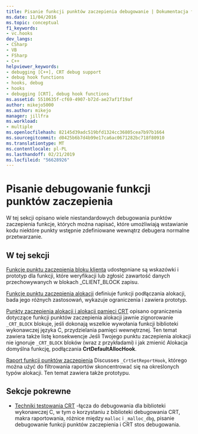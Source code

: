 ```yaml
---
title: Pisanie funkcji punktów zaczepienia debugowanie | Dokumentacja firmy Microsoft
ms.date: 11/04/2016
ms.topic: conceptual
f1_keywords:
- vc.hooks
dev_langs:
- CSharp
- VB
- FSharp
- C++
helpviewer_keywords:
- debugging [C++], CRT debug support
- debug hook functions
- hooks, debug
- hooks
- debugging [CRT], debug hook functions
ms.assetid: 5510635f-cf69-4907-b72d-ae27af1f19af
author: mikejo5000
ms.author: mikejo
manager: jillfra
ms.workload:
- multiple
ms.openlocfilehash: 82145d39adc519bfd1324cc36805cea7b97b1664
ms.sourcegitcommit: d0425b6b7d4b99e17ca6ac0671282bc718f80910
ms.translationtype: MT
ms.contentlocale: pl-PL
ms.lasthandoff: 02/21/2019
ms.locfileid: "56628926"
---
```

# <a name="debug-hook-function-writing"></a>Pisanie debugowanie funkcji punktów zaczepienia
W tej sekcji opisano wiele niestandardowych debugowania punktów zaczepienia funkcje, których można napisać, które umożliwiają wstawianie kodu niektóre punkty wstępnie zdefiniowane wewnątrz debugera normalne przetwarzanie.

## <a name="in-this-section"></a>W tej sekcji
 [Funkcje punktu zaczepienia bloku klienta](../debugger/client-block-hook-functions.md) udostępniane są wskazówki i prototyp dla funkcji, które weryfikacji lub zgłosić zawartość danych przechowywanych w blokach _CLIENT_BLOCK zapisu.

 [Funkcje punktu zaczepienia alokacji](../debugger/allocation-hook-functions.md) definiuje funkcji podłączania alokacji, bada jego różnych zastosowań, wykazuje ograniczenia i zawiera prototyp.

 [Punkty zaczepienia alokacji i alokacji pamięci CRT](../debugger/allocation-hooks-and-c-run-time-memory-allocations.md) opisano ograniczenia dotyczące funkcji punktów zaczepienia alokacji jawnie zignorowanie `_CRT_BLOCK` blokuje, jeśli dokonają wszelkie wywołania funkcji biblioteki wykonawczej języka C, przydzielania pamięci wewnętrznej. Ten temat zawiera także listę konsekwencje Jeśli Twojego punktu zaczepienia alokacji nie ignoruje `_CRT_BLOCK` bloków (wraz z przykładami) i jak zmienić Alokacja domyślna funkcję, podłączania **CrtDefaultAllocHook**.

 [Raport funkcji punktów zaczepienia](../debugger/report-hook-functions.md) Discusses `_CrtSetReportHook`, którego można użyć do filtrowania raportów skoncentrować się na określonych typów alokacji. Ten temat zawiera także prototypu.

## <a name="related-sections"></a>Sekcje pokrewne

- [Techniki testowania CRT](../debugger/crt-debugging-techniques.md) -łącza do debugowania dla biblioteki wykonawczej C, w tym o korzystaniu z biblioteki debugowania CRT, makra raportowania, różnice między `malloc` i `_malloc_dbg`, pisanie debugowanie funkcji punktów zaczepienia i CRT stos debugowania.